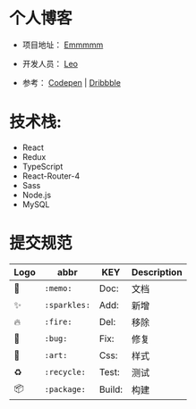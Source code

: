 # 个人博客


- 项目地址： [ Emmmmm ](https://github.com/HuangHongRui/Vocation.git)

- 开发人员： [Leo](https://github.com/HuangHongRui)

- 参考： [Codepen](https://codepen.io/) | [Dribbble](https://dribbble.com/)

# 技术栈:
- React
- Redux
- TypeScript
- React-Router-4
- Sass
- Node.js
- MySQL

# 提交规范
| Logo                    | abbr                        | KEY               | Description |
| ----------------------- | ----------------------------| -----------       |-------------|
| :memo:                  | `:memo:`                    | Doc:              | 文档         |
| :sparkles:              | `:sparkles:`                | Add:              | 新增         |
| :fire:                  | `:fire:`                    | Del:              | 移除         |
| :bug:                   | `:bug:`                     | Fix:              | 修复         |
| :art:                   | `:art:`                     | Css:              | 样式         |
| :recycle:               | `:recycle:`                 | Test:             | 测试         |
| :package:               | `:package:`                 | Build:            | 构建         |